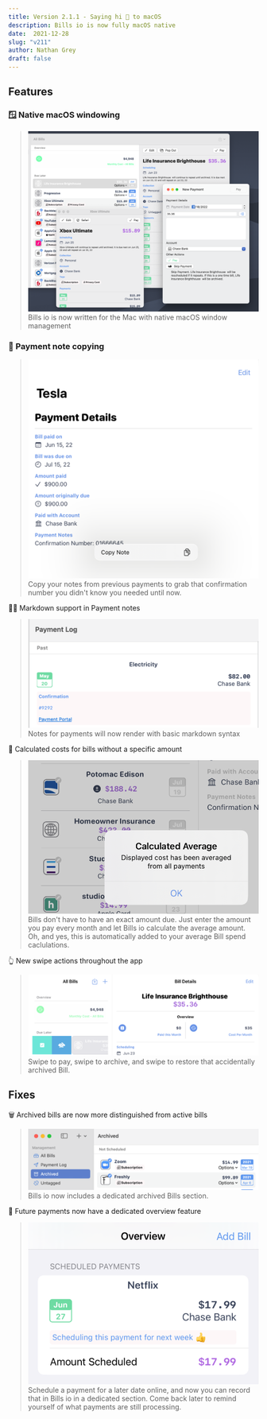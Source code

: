 ```yaml
---
title: Version 2.1.1 - Saying hi 👋 to macOS
description: Bills io is now fully macOS native
date:  2021-12-28
slug: "v211"
author: Nathan Grey
draft: false
---
```


## Features

### 🪟 Native macOS windowing

> ![](assets/macos-windowing.png)
> Bills io is now written for the Mac with native macOS window management

### 📝 Payment note copying

> ![Payment Note Copying](assets/copy-note.png)
> Copy your notes from previous payments to grab that confirmation number you didn't know you needed until now.

🧑‍💻 Markdown support in Payment notes

> ![](assets/payment-markdown.png)
> Notes for payments will now render with basic markdown syntax

🧮 Calculated costs for bills without a specific amount

> ![](assets/calculated-average.png)
> Bills don't have to have an exact amount due. Just enter the amount you pay every month and let Bills io calculate the average amount. Oh, and yes, this is automatically added to your average Bill spend caclulations.

👆 New swipe actions throughout the app

> ![](assets/swipe-actions.png)
> Swipe to pay, swipe to archive, and swipe to restore that accidentally archived Bill.

## Fixes

🗑 Archived bills are now more distinguished from active bills

> ![](assets/archived-notes.png)
> Bills io now includes a dedicated archived Bills section.

💸 Future payments now have a dedicated overview feature

> ![](assets/scheduled-payment.png)
> Schedule a payment for a later date online, and now you can record that in Bills io in a dedicated section. Come back later to remind yourself of what payments are still processing.